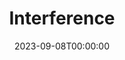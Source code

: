 ---
title: Interference
date: 2023-09-08T00:00:00
opening_date: 1935-05-21
closing_date:
layout: productions
program:
Theatre: Theatre Jacksonville
cast:
- Mrs. Barme: Beth Blair
- Fred: Bob Stoy
- Al. Lavery: Clyde Harris
- Joseph Craghurst: Drummond Paul
- Philip Voaze: E.S. Beauchamp-Nobbs
- Childers: Eugene LeaMond
- Inspector Haines: George W. Simmons, Jr.
- Sir John Marlay, M.D.: Lawrence Case
- Deborah Kane: Lydia Fabian
- Barbara: Mildred Denton
- Mrs. Florence Rooke: Mrs. Genevieve Kenly
- Douglas Helder: Neal Tyler, Jr.
- Faith Marlay: Pauline Entenza
- Dr. Puttock: William Frances Courtney
crew:
- Director:
  - Ralph W. Cooper, Jr.
---